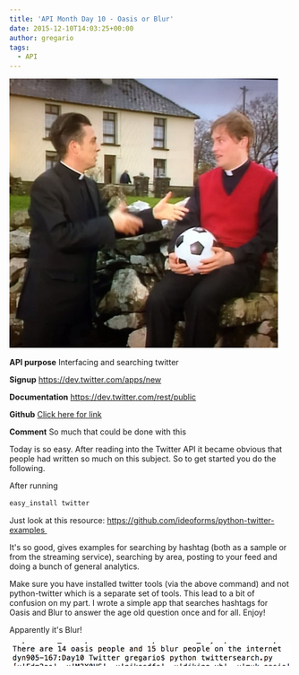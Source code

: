 ```yaml
---
title: 'API Month Day 10 - Oasis or Blur'
date: 2015-12-10T14:03:25+00:00
author: gregario
tags:
  - API
---
```

![oasisorblur](/wp-content/uploads/2015/12/oasisorblur.jpg)

**API purpose** Interfacing and searching twitter
  
**Signup** <a href="https://dev.twitter.com/apps/new" target="_blank">https://dev.twitter.com/apps/new</a>
  
**Documentation** <a href="https://dev.twitter.com/rest/public" target="_blank">https://dev.twitter.com/rest/public</a>
  
**Github** <a href="https://github.com/gregario/API-Month/tree/master/Day10%20Twitter" target="_blank">Click here for link</a>
  
**Comment** So much that could be done with this

Today is so easy. After reading into the Twitter API it became obvious that people had written so much on this subject. So to get started you do the following.

After running

```bash
easy_install twitter
```

Just look at this resource: <a href="https://github.com/ideoforms/python-twitter-examples" target="_blank">https://github.com/ideoforms/python-twitter-examples </a>

It's so good, gives examples for searching by hashtag (both as a sample or from the streaming service), searching by area, posting to your feed and doing a bunch of general analytics.

Make sure you have installed twitter tools (via the above command) and not python-twitter which is a separate set of tools. This lead to a bit of confusion on my part. I wrote a simple app that searches hashtags for Oasis and Blur to answer the age old question once and for all. Enjoy!

Apparently it's Blur!

![Day10](/wp-content/uploads/2015/12/Day10Output.jpg)